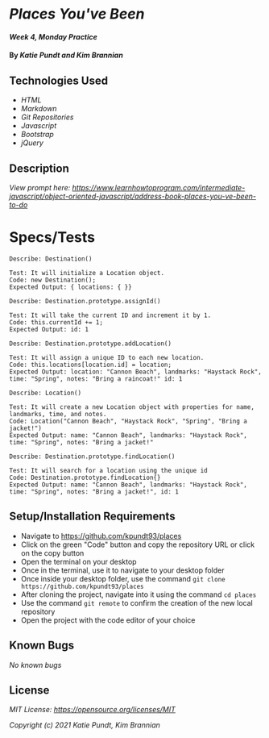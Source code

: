 # _Places You've Been_

#### _Week 4, Monday Practice_

#### By _**Katie Pundt and Kim Brannian**_

## Technologies Used
* _HTML_
* _Markdown_
* _Git Repositories_
* _Javascript_
* _Bootstrap_
* _jQuery_

## Description
_View prompt here: https://www.learnhowtoprogram.com/intermediate-javascript/object-oriented-javascript/address-book-places-you-ve-been-to-do_

# Specs/Tests
```
Describe: Destination()

Test: It will initialize a Location object.
Code: new Destination();
Expected Output: { locations: { }}
```
```
Describe: Destination.prototype.assignId()

Test: It will take the current ID and increment it by 1.
Code: this.currentId += 1;
Expected Output: id: 1
```
```
Describe: Destination.prototype.addLocation()

Test: It will assign a unique ID to each new location.
Code: this.locations[location.id] = location;
Expected Output: location: "Cannon Beach", landmarks: "Haystack Rock", time: "Spring", notes: "Bring a raincoat!" id: 1
```
```
Describe: Location()

Test: It will create a new Location object with properties for name, landmarks, time, and notes.
Code: Location("Cannon Beach", "Haystack Rock", "Spring", "Bring a jacket!")
Expected Output: name: "Cannon Beach", landmarks: "Haystack Rock", time: "Spring", notes: "Bring a jacket!"
```
```
Describe: Destination.prototype.findLocation()

Test: It will search for a location using the unique id
Code: Destination.prototype.findLocation{}
Expected Output: name: "Cannon Beach", landmarks: "Haystack Rock", time: "Spring", notes: "Bring a jacket!", id: 1
```

## Setup/Installation Requirements
* Navigate to https://github.com/kpundt93/places
* Click on the green "Code" button and copy the repository URL or click on the copy button
* Open the terminal on your desktop
* Once in the terminal, use it to navigate to your desktop folder
* Once inside your desktop folder, use the command `git clone https://github.com/kpundt93/places`
* After cloning the project, navigate into it using the command `cd places`
* Use the command `git remote` to confirm the creation of the new local repository
* Open the project with the code editor of your choice


## Known Bugs
_No known bugs_

## License
_MIT License: https://opensource.org/licenses/MIT_

_Copyright (c) 2021 Katie Pundt, Kim Brannian_
